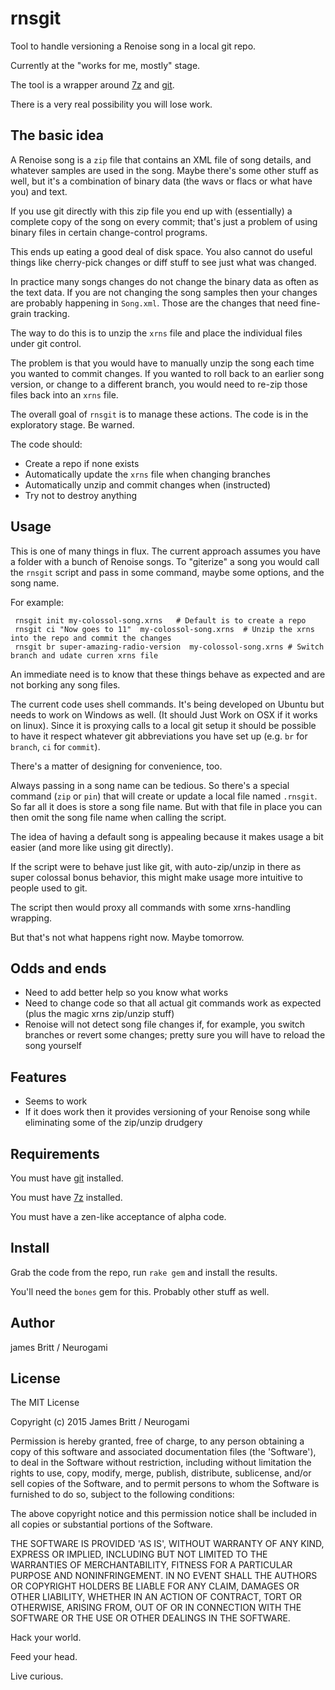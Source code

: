 rnsgit
===========

Tool to handle versioning a Renoise song in a local git repo.

Currently at the "works for me, mostly" stage.

The tool is a wrapper around [7z](http://www.7-zip.org/) and [git](http://git-scm.com/).

There is a very real possibility you will lose work.

The basic idea
--------------

A Renoise song is a `zip` file that contains an XML file of song details, and whatever samples are used in the song.  Maybe there's some other stuff as well, but it's a combination of binary data (the wavs or flacs or what have you) and text.

If you use git directly with this zip file you end up with (essentially) a complete copy of the song on every commit; that's just a problem of using binary files in certain change-control programs.

This ends up eating a good deal of disk space. You also cannot do useful things like cherry-pick changes or diff stuff to see just what was changed.  

In practice many songs changes do not change the binary data as often as the text data.  If you are not changing the song samples then your changes are probably happening in `Song.xml`.  Those are the changes that need fine-grain tracking.

The way to do this is to unzip the `xrns` file and place the individual files under git control. 

The problem is that you would have to manually unzip the song each time you wanted to commit changes.  If you wanted to roll back to an earlier song version, or change to a different branch, you would need to re-zip those files back into an `xrns` file.

The overall goal of `rnsgit` is to manage these actions.  The code is in the exploratory stage.  Be warned.

The code should:

* Create a repo if none exists
* Automatically update the `xrns` file when changing branches
* Automatically unzip and commit changes when (instructed)
* Try not to destroy anything


Usage
-----

This is one of many things in flux.  The current approach assumes you have a folder with a bunch of Renoise songs.  To "giterize" a song you would call the `rnsgit` script and pass in some command, maybe some options, and the song name.


For example:

     rnsgit init my-colossol-song.xrns   # Default is to create a repo
     rnsgit ci "Now goes to 11"  my-colossol-song.xrns  # Unzip the xrns into the repo and commit the changes 
     rnsgit br super-amazing-radio-version  my-colossol-song.xrns # Switch branch and udate curren xrns file 

An immediate need is to know that these things behave as expected and are not borking any song files.

The current code uses shell commands.  It's being developed on Ubuntu but needs to work on Windows as well.  (It should Just Work on OSX if it works on linux).  Since it is proxying calls to a local git setup it should be possible to have it respect whatever git abbreviations you have set up (e.g. `br` for `branch`, `ci` for `commit`).

There's a matter of designing for convenience, too.

Always passing in a song name can be tedious.  So there's a special command (`zip` or `pin`) that will create or update a local file named `.rnsgit`.  So far all it does is store a song file name.  But with that file in place you can then omit the song file name when calling the script.

The idea of having a default song is appealing because it makes usage a bit easier (and more like using git directly).

If the script were to behave just like git, with auto-zip/unzip in there as super colossal bonus behavior, this might make usage more intuitive to people used to git.

The script then would proxy all commands with some xrns-handling wrapping.  

But that's not what happens right now.  Maybe tomorrow.


Odds and ends
-------------

* Need to add better help so you know what works
* Need to change code so that all actual git commands work as expected (plus the magic xrns zip/unzip stuff)
* Renoise will not detect song file changes if, for example, you switch branches or revert some changes; pretty sure you will have to reload the song yourself

  

Features
--------

* Seems to work  
* If it does work then it provides versioning of your Renoise song while eliminating some of the zip/unzip drudgery


Requirements
------------

You must have [git](http://git-scm.com/) installed.

You must have [7z](http://www.7-zip.org/) installed.

You must have a zen-like acceptance of alpha code.



Install
-------

Grab the code from the repo, run `rake gem` and install the results.

You'll need the `bones` gem for this.  Probably other stuff as well.

Author
------


james Britt / Neurogami

License
-------

The MIT License

Copyright (c) 2015  James Britt / Neurogami

Permission is hereby granted, free of charge, to any person obtaining
a copy of this software and associated documentation files (the
'Software'), to deal in the Software without restriction, including
without limitation the rights to use, copy, modify, merge, publish,
distribute, sublicense, and/or sell copies of the Software, and to
permit persons to whom the Software is furnished to do so, subject to
the following conditions:

The above copyright notice and this permission notice shall be
included in all copies or substantial portions of the Software.

THE SOFTWARE IS PROVIDED 'AS IS', WITHOUT WARRANTY OF ANY KIND,
EXPRESS OR IMPLIED, INCLUDING BUT NOT LIMITED TO THE WARRANTIES OF
MERCHANTABILITY, FITNESS FOR A PARTICULAR PURPOSE AND NONINFRINGEMENT.
IN NO EVENT SHALL THE AUTHORS OR COPYRIGHT HOLDERS BE LIABLE FOR ANY
CLAIM, DAMAGES OR OTHER LIABILITY, WHETHER IN AN ACTION OF CONTRACT,
TORT OR OTHERWISE, ARISING FROM, OUT OF OR IN CONNECTION WITH THE
SOFTWARE OR THE USE OR OTHER DEALINGS IN THE SOFTWARE.


Hack your world.

Feed your head.

Live curious.
